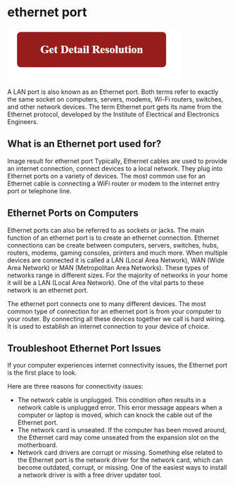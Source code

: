 # ethernet port

[![ethernet port](gett-detail.png)](https://github.com/techopedi0/ethernet.port/)

A LAN port is also known as an Ethernet port. Both terms refer to exactly the same socket on computers, servers, modems, Wi-Fi routers, switches, and other network devices. The term Ethernet port gets its name from the Ethernet protocol, developed by the Institute of Electrical and Electronics Engineers.

## What is an Ethernet port used for?

Image result for ethernet port Typically, Ethernet cables are used to provide an internet connection, connect devices to a local network. They plug into Ethernet ports on a variety of devices. The most common use for an Ethernet cable is connecting a WiFi router or modem to the internet entry port or telephone line.

## Ethernet Ports on Computers

Ethernet ports can also be referred to as sockets or jacks. The main function of an ethernet port is to create an ethernet connection. Ethernet connections can be create between computers, servers, switches, hubs, routers, modems, gaming consoles, printers and much more. When multiple devices are connected it is called a LAN (Local Area Network), WAN (Wide Area Network) or MAN (Metropolitan Area Networks). These types of networks range in different sizes. For the majority of networks in your home it will be a LAN (Local Area Network). One of the vital parts to these network is an ethernet port.

The ethernet port connects one to many different devices. The most common type of connection for an ethernet port is from your computer to your router. By connecting all these devices together we call is hard wiring. It is used to establish an internet connection to your device of choice.

## Troubleshoot Ethernet Port Issues

If your computer experiences internet connectivity issues, the Ethernet port is the first place to look.

Here are three reasons for connectivity issues:

* The network cable is unplugged. This condition often results in a network cable is unplugged error. This error message appears when a computer or laptop is moved, which can knock the cable out of the Ethernet port.
* The network card is unseated. If the computer has been moved around, the Ethernet card may come unseated from the expansion slot on the motherboard.
* Network card drivers are corrupt or missing. Something else related to the Ethernet port is the network driver for the network card, which can become outdated, corrupt, or missing. One of the easiest ways to install a network driver is with a free driver updater tool.
